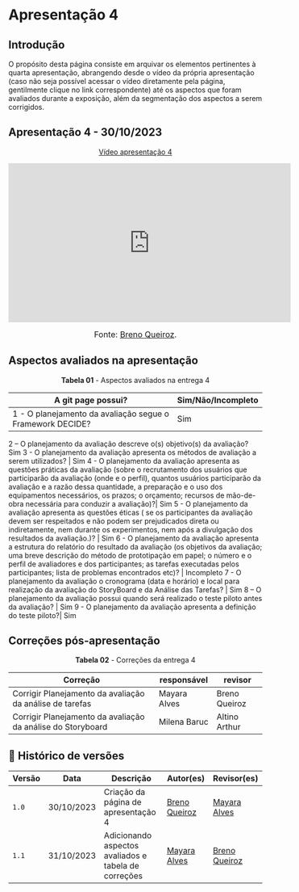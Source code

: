 # Apresentação 4

## Introdução

O propósito desta página consiste em arquivar os elementos pertinentes à quarta apresentação, abrangendo desde o vídeo da própria apresentação (caso não seja possível acessar o vídeo diretamente pela página, gentilmente clique no link correspondente) até os aspectos que foram avaliados durante a exposição, além da segmentação dos aspectos a serem corrigidos.

## Apresentação 4 - 30/10/2023

<p style="text-align: center"><a href="https://youtu.be/dz-av970OOI" target="blanket">Vídeo apresentação 4</a></p>

<p style="text-align: center"><iframe width="560" height="315" src="https://www.youtube.com/embed/dz-av970OOI?si=UVD38bPH_mv0brn1" title="YouTube video player" frameborder="0" allow="accelerometer; autoplay; clipboard-write; encrypted-media; gyroscope; picture-in-picture; web-share" allowfullscreen></iframe></p>

<font size="3"><p style="text-align: center">Fonte: [Breno Queiroz](https://github/brenob6).</p></font>

## Aspectos avaliados na apresentação

<p align="center"><b>Tabela 01</b> - Aspectos avaliados na entrega 4 </p>

A git page possui?  | Sim/Não/Incompleto
--------- | ------
1 - O planejamento da avaliação segue o Framework DECIDE?| Sim
2 –  O planejamento da avaliação descreve o(s) objetivo(s) da avaliação? Sim
3 - O planejamento da avaliação apresenta os métodos de avaliação a serem utilizados? | Sim
4 - O planejamento da avaliação apresenta as questões práticas da avaliação (sobre o recrutamento dos usuários que participarão da avaliação (onde e o perfil), quantos usuários participarão da avaliação e a razão dessa quantidade, a preparação e o uso dos equipamentos necessários, os prazos; o orçamento; recursos de mão-de-obra necessária para conduzir a avaliação)?| Sim
5 - O planejamento da avaliação apresenta as questões éticas ( se os participantes da avaliação devem ser respeitados e não podem ser prejudicados direta ou indiretamente, nem durante os experimentos, nem após a divulgação dos resultados da avaliação.)? | Sim
6 -  O planejamento da avaliação apresenta a estrutura do relatório do resultado da avaliação (os objetivos da avaliação; uma breve descrição do método de prototipação em papel; o número e o perfil de avaliadores e dos participantes; as tarefas executadas pelos participantes; lista de problemas encontrados etc)?  | Incompleto
7 -  O planejamento da avaliação  o cronograma (data e horário) e local para realização da avaliação do StoryBoard e da Análise das Tarefas?  | Sim
8 – O planejamento da avaliação possui quando será realizado o teste piloto antes da avaliação? | Sim
9 - O planejamento da avaliação  apresenta a definição do teste piloto?| Sim

## Correções pós-apresentação
<p align="center"><b>Tabela 02</b> - Correções da entrega 4 </p>

Correção | responsável | revisor 
--------- | --------------- | ------
Corrigir Planejamento da avaliação da análise de tarefas | Mayara Alves | Breno Queiroz
Corrigir Planejamento da avaliação da análise do Storyboard| Milena Baruc | Altino Arthur


## 📑 Histórico de versões 

Versão  |   Data   | Descrição | Autor(es) | Revisor(es)
--------- | ------ | ------ | ---------- | ----------
`1.0` | 30/10/2023| Criação da página de apresentação 4 | [Breno Queiroz](https://github.com/brenob6) |[Mayara Alves](https://github.com/mayara-tech) |
`1.1` | 31/10/2023| Adicionando aspectos avaliados e tabela de correções |  [Mayara Alves](https://github.com/mayara-tech) | [Breno Queiroz](https://github.com/brenob6) |

